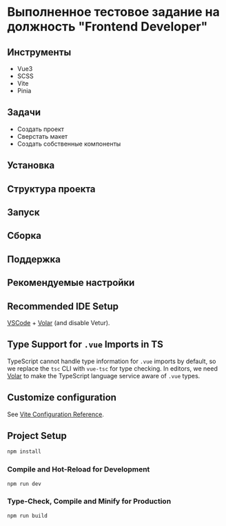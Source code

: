 #  Выполненное тестовое задание на должность "Frontend Developer"



## Инструменты
* Vue3
* SCSS
* Vite
* Pinia

## Задачи
* Создать проект
* Сверстать макет
* Создать собственные компоненты



## Установка


## Структура проекта


## Запуск


## Сборка


## Поддержка


## Рекомендуемые настройки


## Recommended IDE Setup

[VSCode](https://code.visualstudio.com/) + [Volar](https://marketplace.visualstudio.com/items?itemName=Vue.volar) (and disable Vetur).

## Type Support for `.vue` Imports in TS

TypeScript cannot handle type information for `.vue` imports by default, so we replace the `tsc` CLI with `vue-tsc` for type checking. In editors, we need [Volar](https://marketplace.visualstudio.com/items?itemName=Vue.volar) to make the TypeScript language service aware of `.vue` types.

## Customize configuration

See [Vite Configuration Reference](https://vite.dev/config/).

## Project Setup

```sh
npm install
```

### Compile and Hot-Reload for Development

```sh
npm run dev
```

### Type-Check, Compile and Minify for Production

```sh
npm run build
```
